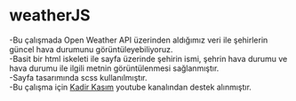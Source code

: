 # weatherJS

-Bu çalışmada Open Weather API üzerinden aldığımız veri ile şehirlerin güncel hava durumunu görüntüleyebiliyoruz.<br>
-Basit bir html iskeleti ile sayfa üzerinde şehirin ismi, şehrin hava durumu ve hava durumu ile ilgili metnin görüntülenmesi sağlanmıştır.<br> 
-Sayfa tasarımında scss kullanılmıştır.<br>
-Bu çalışma için <a href="https://www.youtube.com/@KadirKasm">Kadir Kasım</a> youtube kanalından destek alınmıştır.
